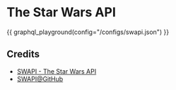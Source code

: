 # The Star Wars API

{{ graphql_playground(config="/configs/swapi.json") }}

## Credits

- [SWAPI - The Star Wars API](https://swapi.dev/)
- [SWAPI@GitHub](https://github.com/graphql/swapi-graphql)
